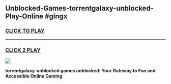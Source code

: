 
## Unblocked-Games-torrentgalaxy-unblocked-Play-Online #glngx
<h3>
<a href="https://news.freeplayer.one?title=torrentgalaxy-unblocked&ref=3">CLICK TO PLAY</a></h3>
<hr>

<h3>
<a href="https://news.freeplayer.one?title=torrentgalaxy-unblocked&ref=3">CLICK 2 PLAY</a>
  
</h3>

<a href="https://news.freeplayer.one?title=torrentgalaxy-unblocked&ref=3"><img src="https://clearcache.store/games.png"></a>


**torrentgalaxy-unblocked games unblocked: Your Gateway to Fun and Accessible Online Gaming**
